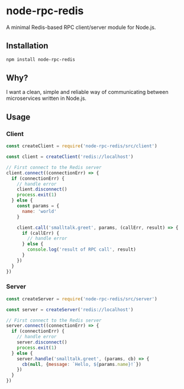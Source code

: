 # node-rpc-redis

A minimal Redis-based RPC client/server module for Node.js.

## Installation

```sh
npm install node-rpc-redis
```

## Why?

I want a clean, simple and reliable way of communicating between microservices written in Node.js.

## Usage

### Client

```js
const createClient = require('node-rpc-redis/src/client')

const client = createClient('redis://localhost')

// First connect to the Redis server
client.connect((connectionErr) => {  
  if (connectionErr) {
    // handle error
    client.disconnect()
    process.exit(1)
  } else {
    const params = {
      name: 'world'
    }

    client.call('smalltalk.greet', params, (callErr, result) => {
      if (callErr) {
        // handle error
      } else {
        console.log('result of RPC call', result)
      }
    })
  }
})
```

### Server

```js
const createServer = require('node-rpc-redis/src/server')

const server = createServer('redis://localhost')

// First connect to the Redis server
server.connect((connectionErr) => {  
  if (connectionErr) {
    // handle error
    server.disconnect()
    process.exit(1)
  } else {
    server.handle('smalltalk.greet', (params, cb) => {
      cb(null, {message: `Hello, ${params.name}!`})
    })
  }
})
```
